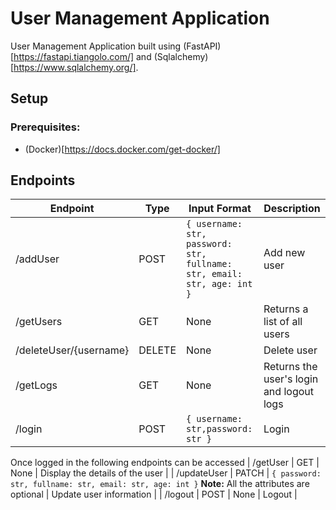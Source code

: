 # User Management Application

User Management Application built using (FastAPI)[https://fastapi.tiangolo.com/] and (Sqlalchemy)[https://www.sqlalchemy.org/].

## Setup
### Prerequisites:
- (Docker)[https://docs.docker.com/get-docker/]


## Endpoints
| Endpoint | Type | Input Format | Description | 
| ---------| ---- | ------------ | ----------- |
| /addUser | POST | `{ username: str, password: str, fullname: str, email: str, age: int }` | Add new user |
| /getUsers| GET  | None | Returns a list of all users |
| /deleteUser/{username} | DELETE | None | Delete user |
| /getLogs | GET | None | Returns the user's login and logout logs |
| /login | POST | `{ username: str,password: str }` | Login |


Once logged in the following endpoints can be accessed
| /getUser | GET | None | Display the details of the user |
| /updateUser | PATCH | `{ password: str, fullname: str, email: str, age: int }` **Note:** All the attributes are optional | Update user information |
| /logout | POST | None | Logout |
